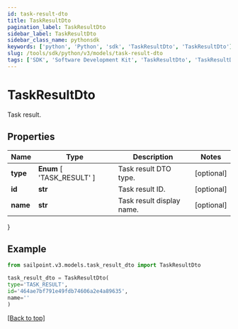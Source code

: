 ```yaml
---
id: task-result-dto
title: TaskResultDto
pagination_label: TaskResultDto
sidebar_label: TaskResultDto
sidebar_class_name: pythonsdk
keywords: ['python', 'Python', 'sdk', 'TaskResultDto', 'TaskResultDto']
slug: /tools/sdk/python/v3/models/task-result-dto
tags: ['SDK', 'Software Development Kit', 'TaskResultDto', 'TaskResultDto']
---
```


# TaskResultDto

Task result.

## Properties

| Name | Type | Description | Notes |
| --- | --- | --- | --- |
| **type** | **Enum** [ 'TASK_RESULT' ] | Task result DTO type. | [optional] |
| **id** | **str** | Task result ID. | [optional] |
| **name** | **str** | Task result display name. | [optional] |

}

## Example

```python
from sailpoint.v3.models.task_result_dto import TaskResultDto

task_result_dto = TaskResultDto(
type='TASK_RESULT',
id='464ae7bf791e49fdb74606a2e4a89635',
name=''
)

```

[[Back to top]](#)
